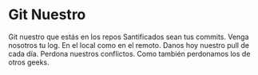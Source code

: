 # Git Nuestro

Git nuestro que estás en los repos Santificados sean tus commits.
Venga nosotros tu log.
En el local como en el remoto.
Danos hoy nuestro pull de 
cada día. Perdona nuestros conflictos.
Como también perdonamos los de otros geeks.

